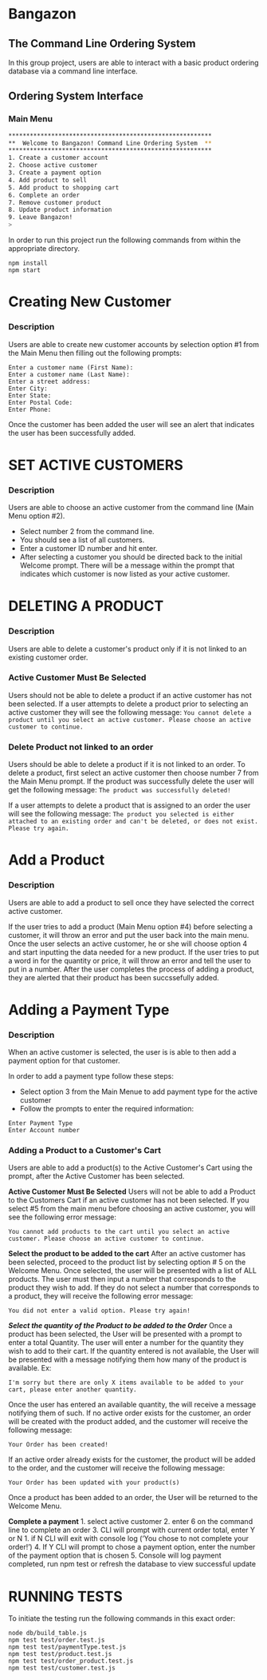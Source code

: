 # Bangazon

## The Command Line Ordering System

In this group project, users are able to interact with a basic product ordering database via a command line interface.

## Ordering System Interface

### Main Menu

```bash
*********************************************************
**  Welcome to Bangazon! Command Line Ordering System  **
*********************************************************
1. Create a customer account
2. Choose active customer
3. Create a payment option
4. Add product to sell
5. Add product to shopping cart
6. Complete an order
7. Remove customer product
8. Update product information
9. Leave Bangazon!
>
```

In order to run this project run the following commands from within the appropriate directory.

```
npm install
npm start
```

# Creating New Customer

### Description

 Users are able to create new customer accounts by selection option #1 from the Main Menu then filling out the following prompts:

```
Enter a customer name (First Name):
Enter a customer name (Last Name):
Enter a street address:
Enter City: 
Enter State: 
Enter Postal Code: 
Enter Phone: 
```
Once the customer has been added the user will see an alert that indicates the user has been successfully added.

# SET ACTIVE CUSTOMERS

### Description

Users are able to choose an active customer from the command line (Main Menu option #2).

- Select number 2 from the command line.
- You should see a list of all customers.
- Enter a customer ID number and hit enter.
- After selecting a customer you should be directed back to the initial Welcome prompt. There will be a message within the prompt that indicates which customer is now listed as your active customer.


# DELETING A PRODUCT

### Description

Users are able to delete a customer's product only if it is not linked to an existing customer order.

### Active Customer Must Be Selected

Users should not be able to delete a product if an active customer has not been selected. If a user attempts to delete a product prior to selecting an active customer they will see the following message:
`
You cannot delete a product until you select an active customer. Please choose an active customer to continue.
`

### Delete Product not linked to an order

Users should be able to delete a product if it is not linked to an order. To delete a product, first select an active customer then choose number 7 from the Main Menu prompt. If the product was successfully delete the user will get the following message:
`
The product was successfully deleted!
`

If a user attempts to delete a product that is assigned to an order the user will see the following message:
`
The product you selected is either attached to an existing order and can't be deleted, or does not exist. Please try again.
`

# Add a Product

### Description

Users are able to add a product to sell once they have selected the correct active customer.

If the user tries to add a product (Main Menu option #4) before selecting a customer, it will throw an error and put the user back into the main menu.
Once the user selects an active customer, he or she will choose option 4 and start inputting the data needed for a new product. If the user tries to put a word in for the quantity or price, it will throw an error and tell the user to put in a number.
After the user completes the process of adding a product, they are alerted that their product has been succssefully added.

# Adding a Payment Type

### Description

When an active customer is selected, the user is is able to then add a payment option for that customer.

In order to add a payment type follow these steps:
- Select option 3 from the Main Menue to add payment type for the active customer
- Follow the prompts to enter the required information:
```
Enter Payment Type
Enter Account number
```

### Adding a Product to a Customer's Cart

Users are able to add a product(s) to the Active Customer's Cart using the prompt, after the Active Customer has been selected.

**Active Customer Must Be Selected**
Users will not be able to add a Product to the Customers Cart if an active customer has not been selected. If you select #5 from the main menu before choosing an active customer, you will see the following error message: 

```
You cannot add products to the cart until you select an active customer. Please choose an active customer to continue.
```
**Select the product to be added to the cart**
After an active customer has been selected, proceed to the product list by selecting option # 5 on the Welcome Menu. Once selected, the user will be presented with a list of ALL products. The user must then input a number that corresponds to the product they wish to add. If they do not select a number that corresponds to a product, they will receive the following error message: 

```
You did not enter a valid option. Please try again!
```

***Select the quantity of the Product to be added to the Order***
Once a product has been selected, the User will be presented with a prompt to enter a total Quantity. The user will enter a number for the quantity they wish to add to their cart. If the quantity entered is not available, the User will be presented with a message notifying them how many of the product is available. Ex:

```
I'm sorry but there are only X items available to be added to your cart, please enter another quantity.
```
Once the user has entered an available quantity, the will receive a message notifying them of such. If no active order exists for the customer, an order will be created with the product added, and the customer will receive the following message: 

```
Your Order has been created!
```
If an active order already exists for the customer, the product will be added to the order, and the customer will receive the following message: 

```
Your Order has been updated with your product(s)
```
Once a product has been added to an order, the User will be returned to the Welcome Menu. 


**Complete a payment**
    1. select active customer 
    2. enter 6 on the command line to complete an order
    3. CLI will prompt with current order total, enter Y or N
        1. if N CLI will exit with console log (‘You chose to not complete your order!’)
    4.  If Y CLI will prompt to chose a payment option, enter the number of the payment option that is chosen
    5. Console will log payment completed, run npm test or refresh the database to view successful update 
# RUNNING TESTS

To initiate the testing run the following commands in this exact order:
```
node db/build_table.js
npm test test/order.test.js
npm test test/paymentType.test.js
npm test test/product.test.js
npm test test/order_product.test.js
npm test test/customer.test.js

```






